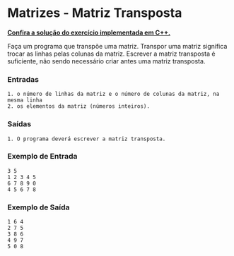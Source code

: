 # Matrizes - Matriz Transposta

**[Confira a solução do exercício implementada em C++.](10.cpp)**

Faça um programa que transpõe uma matriz. Transpor uma matriz significa trocar as linhas pelas colunas da matriz. Escrever a matriz transposta é suficiente, não sendo necessário criar antes uma matriz transposta.

### Entradas

```
1. o número de linhas da matriz e o número de colunas da matriz, na mesma linha
2. os elementos da matriz (números inteiros).

```

### Saídas

```
1. O programa deverá escrever a matriz transposta.
```

### Exemplo de Entrada

```
3 5
1 2 3 4 5
6 7 8 9 0
4 5 6 7 8
```

### Exemplo de Saída

```
1 6 4 
2 7 5 
3 8 6 
4 9 7 
5 0 8
```
